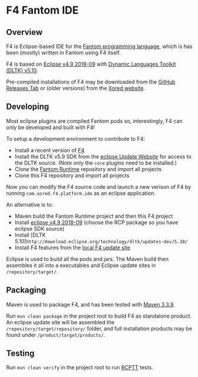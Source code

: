 # F4 Fantom IDE

## Overview

F4 is Eclipse-based IDE for the [Fantom programming language](http://fantom-lang.org/), which is has been (mostly) written in Fantom using F4 itself.

F4 is based on [Eclipse v4.9 2018-09](https://www.eclipse.org/downloads/eclipse-packages/) with [Dynamic Languages Toolkit (DLTK) v5.10](https://eclipse.org/dltk/).

Pre-compiled installations of F4 may be downloaded from the [GitHub Releases Tab](https://github.com/xored/f4/releases) or (older versions) from the [Xored website](http://www.xored.com/products/f4/).



## Developing

Most eclipse plugins are compiled Fantom pods so, interestingly, F4 can only be developed and built with F4!

To setup a development environment to contribute to F4:

 - Install a recent version of [F4](https://github.com/xored/f4/releases)
 - Install the DLTK v5.9 SDK from the [eclipse Update Website](http://download.eclipse.org/technology/dltk/updates-dev/5.9/) for access to the DLTK source. (Note only the `core` plugins need to be installed.)
 - Clone the [Fantom Runtime](http://github.com/xored/fantom-runtime) repository and import all projects
 - Clone this F4 repository and import all projects

Now you can modify the F4 source code and launch a new verison of F4 by running `com.xored.f4.platform.ide` as an eclipse application.

An alternative is to:
 - Maven build the Fantom Runtime project and then this F4 project
 - Install [eclipse v4.9 2018-09](https://www.eclipse.org/downloads/eclipse-packages/) (choose the RCP package so you have eclipse SDK source)
 - Install [DLTK 5.10]`http://download.eclipse.org/technology/dltk/updates-dev/5.10/`
 - Install F4 features from the [local F4 update site](file:/C:/path-to-f4-repo/f4/repository/target/repository/)

Eclipse is used to build all the pods and jars. The Maven build then assembles it all into a executables and Eclipse update sites in `/repository/target/`.



## Packaging

Maven is used to package F4, and has been tested with [Maven 3.3.9](http://archive.apache.org/dist/maven/maven-3/3.3.9/binaries/).

Run `mvn clean package` in the project root to build F4 as standalone product. An eclipse update site will be assembled the `/repository/target/repository/` folder, and full installation products may be found under `/product/target/products/`.



## Testing

Run `mvn clean verify` in the project root to run [RCPTT](http://rcptt.xored.com/) tests.
